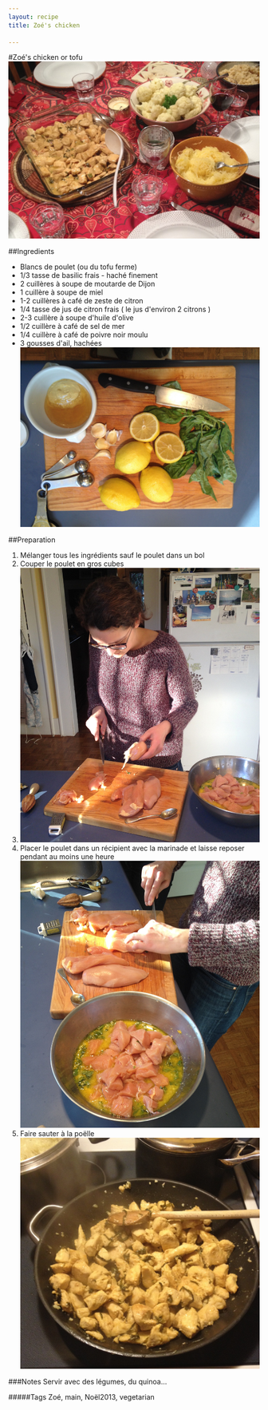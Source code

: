 ```yaml
---
layout: recipe
title: Zoé's chicken

---
```


#Zoé's chicken or tofu
![image](img/zoe_chicken_or_tofu4.jpg)

##Ingredients
* Blancs de poulet (ou du tofu ferme)
* 1/3 tasse de basilic frais - haché finement
* 2 cuillères à soupe de moutarde de Dijon
* 1 cuillère à soupe de miel
* 1-2 cuillères à café de zeste de citron
* 1/4 tasse de jus de citron frais ( le jus d'environ 2 citrons )
* 2-3 cuillère à soupe d'huile d'olive 
* 1/2 cuillère à café de sel de mer
* 1/4 cuillère à café de poivre noir moulu
* 3 gousses d'ail, hachées   
![image](img/zoe_chicken_or_tofu2.jpg)

##Preparation
1. Mélanger tous les ingrédients sauf le poulet dans un bol  
2. Couper le poulet en gros cubes
2. ![image](img/zoe_chicken_or_tofu5.jpg)
2. Placer le poulet dans un récipient avec la marinade et laisse reposer pendant au moins une heure      
![image](img/zoe_chicken_or_tofu3.jpg)
3. Faire sauter à la poëlle   
![image](img/zoe_chicken_or_tofu1.jpg)
 
###Notes
Servir avec des légumes, du quinoa...


#####Tags
Zoé, main, Noël2013, vegetarian
